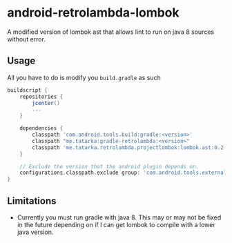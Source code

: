 # android-retrolambda-lombok
A modified version of lombok ast that allows lint to run on java 8 sources without error.

## Usage
All you have to do is modify you `build.gradle` as such
```groovy
buildscript {
    repositories {
        jcenter()
        ...
    }

    dependencies {
        classpath 'com.android.tools.build:gradle:<version>'
        classpath "me.tatarka:gradle-retrolambda:<version>"
        classpath 'me.tatarka.retrolambda.projectlombok:lombok.ast:0.2.3.a1'
    }

    // Exclude the version that the android plugin depends on.
    configurations.classpath.exclude group: 'com.android.tools.external.lombok'
}
```

## Limitations
- Currently you must run gradle with java 8. This may or may not be fixed in the future depending on if I can get lombok to compile with a lower java version.
